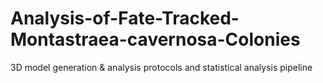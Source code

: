 # Analysis-of-Fate-Tracked-Montastraea-cavernosa-Colonies
 3D model generation & analysis protocols and statistical analysis pipeline
